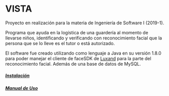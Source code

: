 # VISTA

Proyecto en realización para la materia de Ingeniería de Software I (2019-1).

Programa que ayuda en la logística de una guardería al momento de llevarse niños, identificando y verificando con reconocimiento facial que la persona que se lo lleve es el tutor o está autorizado.

El software fue creado utilizando como lenguaje a Java en su versión 1.8.0 para poder manejar el cliente de faceSDK de [Luxand](https://www.luxand.com/facesdk/) para la parte del reconocimiento facial. Además de una base de datos de MySQL.

##### [Instalación](./Manuales/Instalacion.md)
##### [Manual de Uso](./Manuales/Manualso.md)
